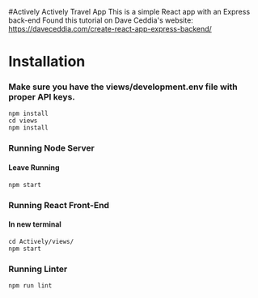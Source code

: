#Actively
Actively Travel App
This is a simple React app with an Express back-end
Found this tutorial on Dave Ceddia's website: https://daveceddia.com/create-react-app-express-backend/

# Installation
### Make sure you have the views/development.env file with proper API keys.
```
npm install
cd views
npm install
```
### Running Node Server
####  Leave Running
```
npm start
```
### Running React Front-End 
#### In new terminal
```
cd Actively/views/
npm start
```
### Running Linter
```
npm run lint
```


